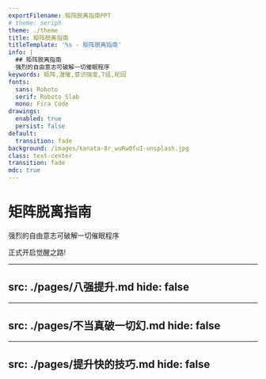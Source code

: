 ```yaml
---
exportFilename: 矩阵脱离指南PPT
# theme: seriph
theme: ./theme
title: 矩阵脱离指南
titleTemplate: '%s - 矩阵脱离指南'
info: |
  ## 矩阵脱离指南
  强烈的自由意志可破解一切催眠程序
keywords: 矩阵,潜催,意识强度,T组,轮回
fonts:
  sans: Roboto
  serif: Roboto Slab
  mono: Fira Code
drawings:
  enabled: true
  persist: false
default: 
  transition: fade
background: /images/kanata-8r_wuRw0fuI-unsplash.jpg
class: text-center
transition: fade
mdc: true
---
```


# 矩阵脱离指南

强烈的自由意志可破解一切催眠程序

<div @click="$slidev.nav.next" class="mt-12 py-1" hover:bg="white op-10">
  正式开启觉醒之路! <carbon:arrow-right />
</div>

---
src: ./pages/八强提升.md
hide: false
---

---
src: ./pages/不当真破一切幻.md
hide: false
---

---
src: ./pages/提升快的技巧.md
hide: false
---